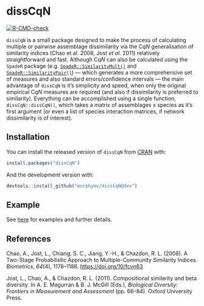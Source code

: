 
<!-- README.md is generated from README.Rmd. Please edit that file -->

# dissCqN

<!-- badges: start -->

[![R-CMD-check](https://github.com/murphymv/dissCqN/workflows/R-CMD-check/badge.svg)](https://github.com/murphymv/dissCqN/actions)

<!-- badges: end -->

`dissCqN` is a small package designed to make the process of calculating
multiple or pairwise assemblage dissimilarity via the C*qN*
generalisation of similarity indices (Chao et al. 2008, Jost *et al.*
2011) relatively straightforward and fast. Although C*qN* can also be
calculated using the `SpadeR` package
(e.g. [`SpadeR::SimilarityMult()`](https://rdrr.io/cran/SpadeR/man/SimilarityMult.html)
and
[`SpadeR::SimilarityPair()`](https://rdrr.io/cran/SpadeR/man/SimilarityPair.html))
— which generates a more comprehensive set of measures and also standard
errors/confidence intervals — the main advantage of `dissCqN` is it’s
simplicity and speed, when only the original empirical C*qN* measures
are required (and also if dissimilarity is preferred to similarity).
Everything can be accomplished using a single function,
`dissCqN::dissCqN()`, which takes a matrix of assemblages x species as
it’s first argument (or even a list of species interaction matrices, if
network dissimilarity is of interest).

## Installation

You can install the released version of `dissCqN` from
[CRAN](https://CRAN.R-project.org) with:

``` r
install.packages("dissCqN")
```

And the development version with:

``` r
devtools::install_github("murphymv/dissCqN@dev")
```

## Example

See [here](https://murphymv.github.io/dissCqN/articles/dissCqN.html) for
examples and further details.

## References

Chao, A., Jost, L., Chiang, S. C., Jiang, Y.-H., & Chazdon, R. L.
(2008). A Two-Stage Probabilistic Approach to Multiple-Community
Similarity Indices. *Biometrics*, *64*(4), 1178–1186.
<https://doi.org/10/fcvn63>

Jost, L., Chao, A., & Chazdon, R. L. (2011). Compositional similarity
and beta diversity. In A. E. Magurran & B. J. McGill (Eds.), *Biological
Diversity: Frontiers in Measurement and Assessment* (pp. 66–84). Oxford
University Press.
